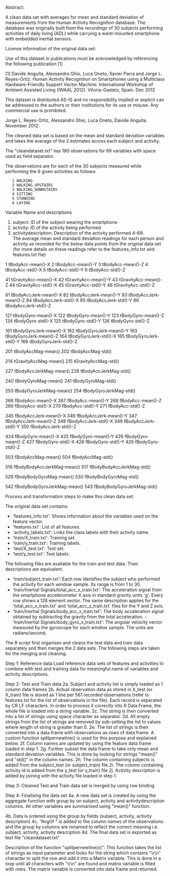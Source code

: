 Abstract: 

A clean data set with averages for mean and standard deviation of measurements from the Human Activity Recognition database. The database was originally built from the recordings of 30 subjects performing activities of daily living (ADL) while carrying a waist-mounted smartphone with embedded inertial sensors.

License information of the original data set:

Use of this dataset in publications must be acknowledged by referencing the following publication [1] 

[1] Davide Anguita, Alessandro Ghio, Luca Oneto, Xavier Parra and Jorge L. Reyes-Ortiz. Human Activity Recognition on Smartphones using a Multiclass Hardware-Friendly Support Vector Machine. International Workshop of Ambient Assisted Living (IWAAL 2012). Vitoria-Gasteiz, Spain. Dec 2012

This dataset is distributed AS-IS and no responsibility implied or explicit can be addressed to the authors or their institutions for its use or misuse. Any commercial use is prohibited.

Jorge L. Reyes-Ortiz, Alessandro Ghio, Luca Oneto, Davide Anguita. November 2012.

The cleaned data set is based on the mean and standard deviation variables and takes the average of the 2 estimates across each subject and activity.

The "cleandataset.txt" has 180 observations for 69 variables with space used as field separator. 

The observations are for each of the 30 subjects measured while performing the 6 given activities as follows:
       
       1 WALKING
       2 WALKING_UPSTAIRS
       3 WALKING_DOWNSTAIRS
       4 SITTING
       5 STANDING
       6 LAYING



Variable Name and descriptions 

1. subject:                     ID of the subject wearing the smartphone 
2. activity:                    ID of the activity being performed
3. activitydescription:         Description of the activity performed 
4-69:  
The average mean and standard deviation readings for each person and activity as recorded for the below data points from the original data set 
 (for more details on these readings refer to the features_info.txt and features.txt file)

1 tBodyAcc-mean()-X
2 tBodyAcc-mean()-Y
3 tBodyAcc-mean()-Z
4 tBodyAcc-std()-X
5 tBodyAcc-std()-Y
6 tBodyAcc-std()-Z

41 tGravityAcc-mean()-X
42 tGravityAcc-mean()-Y
43 tGravityAcc-mean()-Z
44 tGravityAcc-std()-X
45 tGravityAcc-std()-Y
46 tGravityAcc-std()-Z

81 tBodyAccJerk-mean()-X
82 tBodyAccJerk-mean()-Y
83 tBodyAccJerk-mean()-Z
84 tBodyAccJerk-std()-X
85 tBodyAccJerk-std()-Y
86 tBodyAccJerk-std()-Z

121 tBodyGyro-mean()-X
122 tBodyGyro-mean()-Y
123 tBodyGyro-mean()-Z
124 tBodyGyro-std()-X
125 tBodyGyro-std()-Y
126 tBodyGyro-std()-Z

161 tBodyGyroJerk-mean()-X
162 tBodyGyroJerk-mean()-Y
163 tBodyGyroJerk-mean()-Z
164 tBodyGyroJerk-std()-X
165 tBodyGyroJerk-std()-Y
166 tBodyGyroJerk-std()-Z

201 tBodyAccMag-mean()
202 tBodyAccMag-std()

214 tGravityAccMag-mean()
215 tGravityAccMag-std()

227 tBodyAccJerkMag-mean()
228 tBodyAccJerkMag-std()

240 tBodyGyroMag-mean()
241 tBodyGyroMag-std()

253 tBodyGyroJerkMag-mean()
254 tBodyGyroJerkMag-std()

266 fBodyAcc-mean()-X
267 fBodyAcc-mean()-Y
268 fBodyAcc-mean()-Z
269 fBodyAcc-std()-X
270 fBodyAcc-std()-Y
271 fBodyAcc-std()-Z

345 fBodyAccJerk-mean()-X
346 fBodyAccJerk-mean()-Y
347 fBodyAccJerk-mean()-Z
348 fBodyAccJerk-std()-X
349 fBodyAccJerk-std()-Y
350 fBodyAccJerk-std()-Z

424 fBodyGyro-mean()-X
425 fBodyGyro-mean()-Y
426 fBodyGyro-mean()-Z
427 fBodyGyro-std()-X
428 fBodyGyro-std()-Y
429 fBodyGyro-std()-Z

503 fBodyAccMag-mean()
504 fBodyAccMag-std()

516 fBodyBodyAccJerkMag-mean()
517 fBodyBodyAccJerkMag-std()

529 fBodyBodyGyroMag-mean()
530 fBodyBodyGyroMag-std()

542 fBodyBodyGyroJerkMag-mean()
543 fBodyBodyGyroJerkMag-std()



Process and transformation steps to make this clean data set:

The original data set contains:
- 'features_info.txt': Shows information about the variables used on the feature vector.
- 'features.txt': List of all features.
- 'activity_labels.txt': Links the class labels with their activity name.
- 'train/X_train.txt': Training set.
- 'train/y_train.txt': Training labels.
- 'test/X_test.txt': Test set.
- 'test/y_test.txt': Test labels.

The following files are available for the train and test data. Their descriptions are equivalent. 

- 'train/subject_train.txt': Each row identifies the subject who performed the activity for each window sample. Its range is from 1 to 30. 
- 'train/Inertial Signals/total_acc_x_train.txt': The acceleration signal from the smartphone accelerometer X axis in standard gravity units 'g'. Every row shows a 128 element vector. The same description applies for the 'total_acc_x_train.txt' and 'total_acc_z_train.txt' files for the Y and Z axis. 
- 'train/Inertial Signals/body_acc_x_train.txt': The body acceleration signal obtained by subtracting the gravity from the total acceleration. - 'train/Inertial Signals/body_gyro_x_train.txt': The angular velocity vector measured by the gyroscope for each window sample. The units are radians/second. 


The R script first organises and cleans the test data and train data separately and then merges the 2 data sets. The following steps are taken for the merging and cleaning.

Step 1: Reference data
Load reference data sets of features and activities to combine with test and training data for meaningful name of variables and activity descriptions.

Step 2: Test and Train data
2a.	Subject and activity list is simply loaded as 1 column data frames
2b.	Actual observation data as stored in X_test (or X_train) file is stored as 1 line per 561 recorded observations (refer to features.txt for the list of observations in the file). Each record is separated by CR LF characters. In order to process it correctly into R Data Frame, the whole file is loaded into a string variable. 
2c.	The string is then converted into a list of strings using space character as separator.
2d.	All empty strings from the list of strings are removed by sub-setting the list to values where length of string is greater than 0.
2e.	The list of strings is then converted into a data frame with observations as rows of data frame. A custom function splitpernewline() is used for this purpose and explained below.
2f.	Column names are updated by using the feature data frame loaded in step 1.
2g.	Further subset the data frame to take only mean and standard deviation variables. This is done by looking for strings "mean()" and "std()" in the column names.
2h.	The column containing subjects is added from the subject_test (or subject_train) file
2i.	The column containing activity id is added from the y_test (or y_train) file
2j.	Activity description is added by joining with the activity file loaded in step 1.

Step 3: Cleaned Test and Train data set is merged by using row binding

Step 4: Finalising the data set
4a.	A new data set is created by using the aggregate function with group by on subject, activity and activitydescription columns. All other variables are summarised using "mean()" function.

4b.	 Data is ordered using the group by fields (subject, activity, activity description)
4c.	 "AvgOf " is added to the column names of the observations and the group by columns are renamed to reflect the correct meaning i.e. subject, activity, activity description
4d.	 The final data set is exported as text file "cleandataset.txt"

Description of the function "splitpernewline(x)":
This function takes the list of strings as input parameter and looks for the string which contains "\r\n" character to split the row and add it into a Matrix variable. This is done in a loop until all characters with "\r\n" are found and matrix variable is filled with rows. The matrix variable is converted into data frame and returned.


